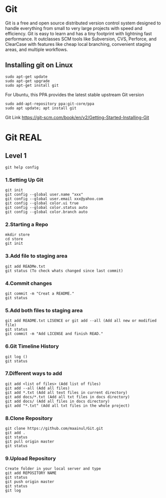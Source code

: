 # Git
Git is a free and open source distributed version control system designed to handle everything from small to very large projects with speed and efficiency.  Git is easy to learn and has a tiny footprint with lightning fast performance. It outclasses SCM tools like Subversion, CVS, Perforce, and ClearCase with features like cheap local branching, convenient staging areas, and multiple workflows.

## Installing git on Linux
```
sudo apt-get update
sudo apt-get upgrade
sudo apt-get install git
```
For Ubuntu, this PPA provides the latest stable upstream Git version
```
sudo add-apt-repository ppa:git-core/ppa
sudo apt update; apt install git
```
Git Link
https://git-scm.com/book/en/v2/Getting-Started-Installing-Git

# Git REAL
##                          Level 1
```
git help config
```
### 1.Setting Up Git
```
git init
git config --global user.name "xxx"
git config --global user.email xxx@yahoo.com
git config --global color.ui true
git config --global color.status auto
git config --global color.branch auto
```
### 2.Starting a Repo
```
mkdir store
cd store
git init
```
### 3.Add file to staging area
```
git add READMe.txt
git status (To check whats changed since last commit)
```
### 4.Commit changes
```
git commit -m "Creat a README."
git status
```
### 5.Add both files to staging area 
```
git add README.txt LISENCE or git add --all (Add all new or modified file)
git status 
git commit -m "Add LICENSE and finish READ."
```
### 6.Git Timeline History
```
git log ()
git status
```
### 7.Different ways to add 
```
git add <list of files> (Add list of files)
git add --all (Add all files)
git add *.txt (Add all text files in current directory)
git add docs/*.txt (Add all txt files in docs directory)
git add docs/ (Add all files in docs directory)
git add "*.txt" (Add all txt files in the whole project)

```
### 8.Clone Repository
```
git clone https://github.com/maainul/Git.git
git add .
git status
git pull origin master
git status
```
### 9.Upload Repository
```
Create folder in your local server and type
git add REPOSITORY NAME
git status
git push origin master
git status
git log
```
